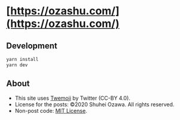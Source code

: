 # [https://ozashu.com/](https://ozashu.com/)

## Development

```bash
yarn install
yarn dev
```

## About

- This site uses [Twemoji](https://github.com/twitter/twemoji) by Twitter (CC-BY 4.0).
- License for the posts: ©2020 Shuhei Ozawa. All rights reserved.
- Non-post code: [MIT License](license-code.md).

